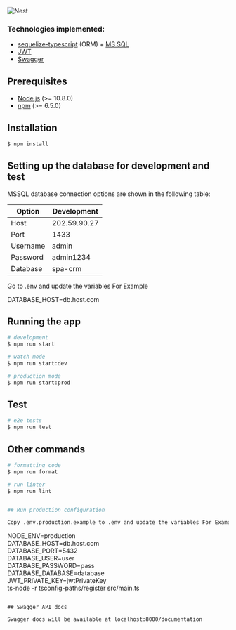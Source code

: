 ![Nest](assets/logo.png)

### Technologies implemented:

-   [sequelize-typescript](https://github.com/RobinBuschmann/sequelize-typescript) (ORM) + [MS SQL](https://www.microsoft.com/en-us/sql-server/sql-server-downloads)
-   [JWT](https://jwt.io/)
-   [Swagger](https://swagger.io/)

## Prerequisites

-   [Node.js](https://nodejs.org/) (>= 10.8.0)
-   [npm](https://www.npmjs.com/) (>= 6.5.0)

## Installation

```bash
$ npm install
```

## Setting up the database for development and test

MSSQL database connection options are shown in the following table:

| Option   | Development
| -------- | ----------- 
| Host     | 202.59.90.27
| Port     | 1433     
| Username | admin
| Password | admin1234
| Database | spa-crm


Go to .env and update the variables For Example

DATABASE_HOST=db.host.com



## Running the app

```bash
# development
$ npm run start

# watch mode
$ npm run start:dev

# production mode
$ npm run start:prod
```

## Test

```bash
# e2e tests
$ npm run test
```

## Other commands

```bash
# formatting code
$ npm run format

# run linter
$ npm run lint


## Run production configuration

Copy .env.production.example to .env and update the variables For Example

```
NODE_ENV=production \
DATABASE_HOST=db.host.com \
DATABASE_PORT=5432 \
DATABASE_USER=user \
DATABASE_PASSWORD=pass \
DATABASE_DATABASE=database \
JWT_PRIVATE_KEY=jwtPrivateKey \
ts-node -r tsconfig-paths/register src/main.ts
```

## Swagger API docs

Swagger docs will be available at localhost:8000/documentation
